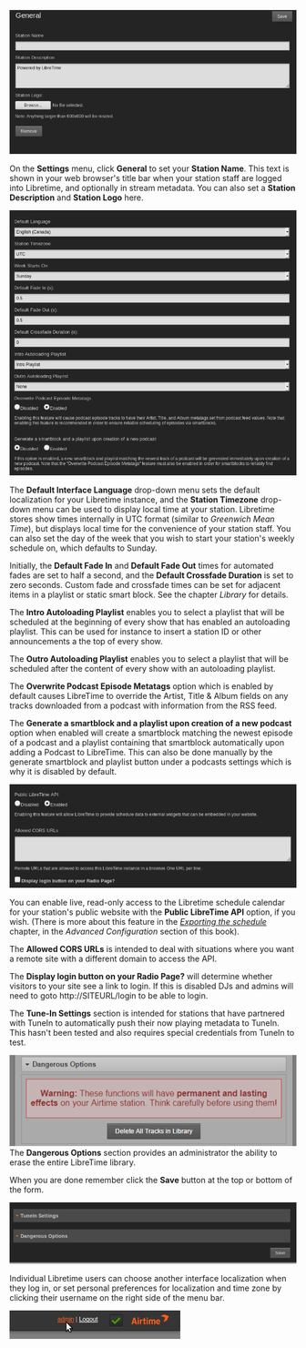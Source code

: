  ![](static/station-info-settings.png)

On the <span style="font-weight: bold;">Settings</span> menu, click **General** to set your **Station Name**. This text is shown in your web browser's title bar when your station staff are logged into Libretime, and optionally in stream metadata. You can also set a **Station Description** and **Station Logo** here.

 ![](static/general-playback-settings.png)


The **Default Interface Language** drop-down menu sets the default localization for your Libretime instance, and the **Station Timezone** drop-down menu can be used to display local time at your station. Libretime stores show times internally in UTC format (similar to *Greenwich Mean Time*), but displays local time for the convenience of your station staff. You can also set the day of the week that you wish to start your station's weekly schedule on, which defaults to Sunday.

Initially, the **Default Fade In** and **Default Fade Out** times for automated fades are set to half a second, and the **Default Crossfade Duration** is set to zero seconds. Custom fade and crossfade times can be set for adjacent items in a playlist or static smart block. See the chapter *Library* for details.

The **Intro Autoloading Playlist** enables you to select a playlist that will be scheduled at the beginning of every show that has enabled an autoloading playlist. This can be used for instance to insert a station ID or other announcements a the top of every show.

The **Outro Autoloading Playlist** enables you to select a playlist that will be scheduled after the content of every show with an autoloading playlist.

The **Overwrite Podcast Episode Metatags** option which is enabled by default causes LibreTime to override the Artist, Title & Album fields on any tracks downloaded from a podcast with information from the RSS feed. 

The **Generate a smartblock and a playlist upon creation of a new podcast** option when enabled will create a smartblock matching the newest episode of a podcast and a playlist containing that smartblock automatically upon adding a Podcast to LibreTime. This can also be done manually by the generate smartblock and playlist button under a podcasts settings which is why it is disabled by default. 

 ![](static/api-settings.png)

You can enable live, read-only access to the Libretime schedule calendar for your station's public website with the **Public LibreTime API** option, if you wish. (There is more about this feature in the [*Exporting the schedule*](../exporting-the-schedule/index.md) chapter, in the *Advanced Configuration* section of this book).

The **Allowed CORS URLs** is intended to deal with situations where you want a remote site with a different domain to access the API.

 The **Display login button on your Radio Page?** will determine whether visitors to your site see a link to login. If this is disabled DJs and admins will need to goto http://SITEURL/login to be able to login. 
 
 The **Tune-In Settings** section is intended for stations that have partnered with TuneIn to automatically push their now playing metadata to TuneIn. This hasn't been tested and also requires special credentials from TuneIn to test.
 
 
 ![](static/dangerous-options.png)
 The **Dangerous Options** section provides an administrator the ability to erase the entire LibreTime library.

 When you are done remember click the **Save** button at the top or bottom of the form.

![](static/save-button.png)

Individual Libretime users can choose another interface localization when they log in, or set personal preferences for localization and time zone by clicking their username on the right side of the menu bar.

![](static/Screenshot475-Edit_own_user_account.png)

